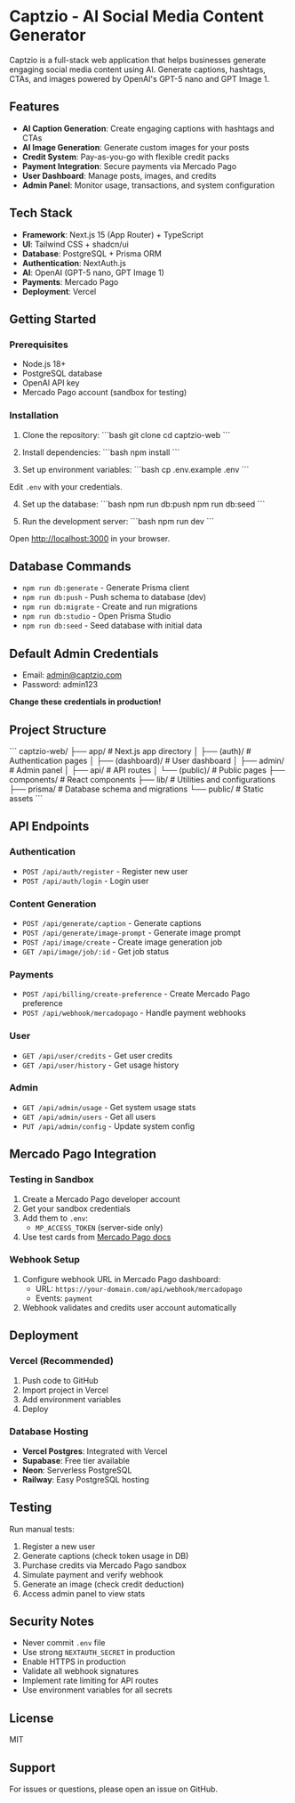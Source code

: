 # Captzio - AI Social Media Content Generator

Captzio is a full-stack web application that helps businesses generate engaging social media content using AI. Generate captions, hashtags, CTAs, and images powered by OpenAI's GPT-5 nano and GPT Image 1.

## Features

- **AI Caption Generation**: Create engaging captions with hashtags and CTAs
- **AI Image Generation**: Generate custom images for your posts
- **Credit System**: Pay-as-you-go with flexible credit packs
- **Payment Integration**: Secure payments via Mercado Pago
- **User Dashboard**: Manage posts, images, and credits
- **Admin Panel**: Monitor usage, transactions, and system configuration

## Tech Stack

- **Framework**: Next.js 15 (App Router) + TypeScript
- **UI**: Tailwind CSS + shadcn/ui
- **Database**: PostgreSQL + Prisma ORM
- **Authentication**: NextAuth.js
- **AI**: OpenAI (GPT-5 nano, GPT Image 1)
- **Payments**: Mercado Pago
- **Deployment**: Vercel

## Getting Started

### Prerequisites

- Node.js 18+
- PostgreSQL database
- OpenAI API key
- Mercado Pago account (sandbox for testing)

### Installation

1. Clone the repository:
\`\`\`bash
git clone <repository-url>
cd captzio-web
\`\`\`

2. Install dependencies:
\`\`\`bash
npm install
\`\`\`

3. Set up environment variables:
\`\`\`bash
cp .env.example .env
\`\`\`

Edit `.env` with your credentials.

4. Set up the database:
\`\`\`bash
npm run db:push
npm run db:seed
\`\`\`

5. Run the development server:
\`\`\`bash
npm run dev
\`\`\`

Open [http://localhost:3000](http://localhost:3000) in your browser.

## Database Commands

- `npm run db:generate` - Generate Prisma client
- `npm run db:push` - Push schema to database (dev)
- `npm run db:migrate` - Create and run migrations
- `npm run db:studio` - Open Prisma Studio
- `npm run db:seed` - Seed database with initial data

## Default Admin Credentials

- Email: admin@captzio.com
- Password: admin123

**Change these credentials in production!**

## Project Structure

\`\`\`
captzio-web/
├── app/                    # Next.js app directory
│   ├── (auth)/            # Authentication pages
│   ├── (dashboard)/       # User dashboard
│   ├── admin/             # Admin panel
│   ├── api/               # API routes
│   └── (public)/          # Public pages
├── components/            # React components
├── lib/                   # Utilities and configurations
├── prisma/                # Database schema and migrations
└── public/                # Static assets
\`\`\`

## API Endpoints

### Authentication
- `POST /api/auth/register` - Register new user
- `POST /api/auth/login` - Login user

### Content Generation
- `POST /api/generate/caption` - Generate captions
- `POST /api/generate/image-prompt` - Generate image prompt
- `POST /api/image/create` - Create image generation job
- `GET /api/image/job/:id` - Get job status

### Payments
- `POST /api/billing/create-preference` - Create Mercado Pago preference
- `POST /api/webhook/mercadopago` - Handle payment webhooks

### User
- `GET /api/user/credits` - Get user credits
- `GET /api/user/history` - Get usage history

### Admin
- `GET /api/admin/usage` - Get system usage stats
- `GET /api/admin/users` - Get all users
- `PUT /api/admin/config` - Update system config

## Mercado Pago Integration

### Testing in Sandbox

1. Create a Mercado Pago developer account
2. Get your sandbox credentials
3. Add them to `.env`:
   - `MP_ACCESS_TOKEN` (server-side only)
4. Use test cards from [Mercado Pago docs](https://www.mercadopago.com.br/developers/pt/docs/checkout-api/integration-test/test-cards)

### Webhook Setup

1. Configure webhook URL in Mercado Pago dashboard:
   - URL: `https://your-domain.com/api/webhook/mercadopago`
   - Events: `payment`
2. Webhook validates and credits user account automatically

## Deployment

### Vercel (Recommended)

1. Push code to GitHub
2. Import project in Vercel
3. Add environment variables
4. Deploy

### Database Hosting

- **Vercel Postgres**: Integrated with Vercel
- **Supabase**: Free tier available
- **Neon**: Serverless PostgreSQL
- **Railway**: Easy PostgreSQL hosting

## Testing

Run manual tests:

1. Register a new user
2. Generate captions (check token usage in DB)
3. Purchase credits via Mercado Pago sandbox
4. Simulate payment and verify webhook
5. Generate an image (check credit deduction)
6. Access admin panel to view stats

## Security Notes

- Never commit `.env` file
- Use strong `NEXTAUTH_SECRET` in production
- Enable HTTPS in production
- Validate all webhook signatures
- Implement rate limiting for API routes
- Use environment variables for all secrets

## License

MIT

## Support

For issues or questions, please open an issue on GitHub.
